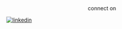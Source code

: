 <div style="text-align: center;">connect on</div>

[![linkedin](https://raw.githubusercontent.com/dheereshagrwal/colored-icons/master/public/icons/linkedin/linkedin.svg)](https://www.linkedin.com/in/mandalajagadeesh/)
